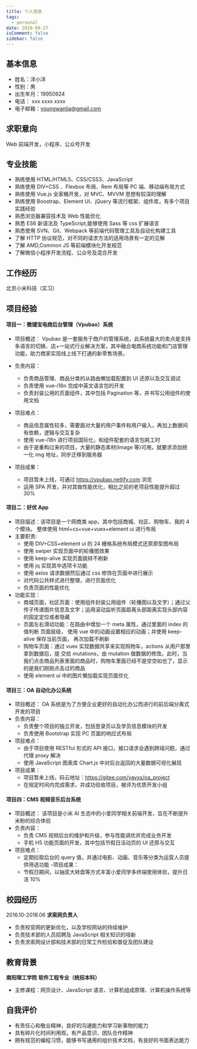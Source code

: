 ```yaml
---
title: 个人信息
tags:
  - personal
date: 2019-09-27
isComment: false
sidebar: false
---
```


## 基本信息

- 姓名：洋小洋
- 性别：男
- 出生年月：19950924
- 电话： xxx xxxx xxxx
- 电子邮箱：youngwanlia@gmail.com

## 求职意向

Web 前端开发，小程序、公众号开发

## 专业技能

- 熟练使用 HTML/HTML5、CSS/CSS3、JavaScript
- 熟练使用 DIV+CSS 、Flexbox 布局、Rem 布局等 PC 端、移动端布局方式
- 熟练使用 Vue.js 全家桶开发，对 MVC、MVVM 思想有较深的理解
- 熟练使用 Boostrap、Element UI、jQuery 等流行框架、组件库，有多个项目实践经验
- 熟悉浏览器兼容技术及 Web 性能优化
- 熟悉 ES6 新语法及 TypeScript,能够使用 Sass 等 css 扩展语言
- 熟悉使用 SVN、Git、Webpack 等前端代码管理工具及自动化构建工具
- 了解 HTTP 协议规范，对不同的请求方法的适用场景有一定的见解
- 了解 AMD,Common JS 等前端模块化开发规范
- 了解微信小程序开发流程、公众号及混合开发

## 工作经历

北京小米科技（实习）

## 项目经验

#### 项目一：微铺宝电商后台管理（Vpubao）系统

- 项目概述： Vpubao 是一套服务于商户的管理系统，此系统最大的卖点是支持多语言的切换、店+一站式行业解决方案，其中融合电商系统功能和门店管理功能，助力商家实现线上线下打通的新零售场景。
- 负责内容：
  - 负责商品管理、商品分类的从路由懒加载配置到 UI 还原以及交互调试
  - 负责使用 vue-i18n 完成中英文语言包的开发
  - 负责封装公用的页面组件，其中包括 Pagination 等，并书写公用组件的使用文档
- 项目难点：
  - 商品信息属性较多，需要面对大量的用户事件和用户输入，再加上数据间有依赖，逻辑与交互复杂
  - 使用 vue-i18n 进行项目国际化，和组件配套的语言包耗工时
  - 由于是重构过来的项目，大量的静态素材(Image 等)可用，就要求添加统一化 img 地址，同步迁移到服务器
- 项目成果：

  - 项目暂未上线，可通过 https://vpubao.netlify.com 浏览
  - 运用 SPA 开发，并对其做性能优化，相比之前的老项目性能提升超过 30%

#### 项目二：好优 App

- 项目描述：该项目是一个网商类 app，其中包括商城、社区、购物车、我的 4 个模块。 整体使用 html+cs+vue+vuex+element ui 进行布局
- 主要职责:
  - 使用 DIV+CSS+element ui 的 24 栅格系统布局模式还原原型图布局
  - 使用 swiper 实现页面中的轮播图效果
  - 使用 keep-alive 实现页面跳转不刷新
  - 使用 jq 实现其中选项卡功能
  - 使用 axios 请求数据然后通过 css 修饰在页面中进行展示
  - 对代码公共样式进行整理，进行页面优化
  - 负责页面的性能优化
- 功能实现：
  - 商城页面，社区页面：使用组件封装公用组件（轮播图以及文字）；通过父传子传递图片信息及文字；运用滚动监听页面距离头部距离实现头部内容的固定定位或者隐藏
  - 页面左右滑动功能：在路由中增加一个 meta 属性，通过里面的 index 的值判断 页面层级， 使用 vue 中的动画设置相应的动画；并使用 keep-alive 保存当前页面， 再次加载不刷新
  - 购物车页面：通过 vuex 实现数据共享来实现购物车，actions 从用户那里拿到数据后，提 交给 mutations，由 mutation 做数据的修改。此时，当我们点击商品列表里面的商品时，购物车里面已经不是空空如也了，显示的是我们刚刚点击过的商品
  - 使用 element ui 中的图片懒加载实现页面优化

#### 项目三：OA 自动化办公系统

- 项目概述： OA 系统是为了方便企业更好的自动化办公而进行的前后端分离式开发的项目
- 负责内容：
  - 负责整个项目的独立开发，包括登录页以及学员信息模块的开发
  - 负责使用 Bootstrap 实现 PC 页面的响应式布局
- 项目难点：
  - 由于项目使用 RESTful 形式的 API 接口，接口请求会遇到跨域问题，通过代理 proxy 解决
  - 使用 JavaScript 图表库 Chart.js 中对后台返回的大量数据可视化展现
- 项目成果：
  - 项目暂未上线，码云地址：https://gitee.com/yayxs/oa_project
  - 在规定时间内完成需求，并成功验收项目，被评为优质开发小组

#### 项目四：CMS 视频音乐后台系统

- 项目概述： 该项目是小米 AI 生态中的小爱同学相关前端开发，旨在不断提升米粉的综合体验
- 负责内容：
  - 负责 CMS 视频后台的维护和升级，参与性能调优并完成业务开发
  - 手机 H5 功能页面的开发，其中包括节假日活动页的 UI 还原与交互
- 项目难点：
  - 定期拉取后台的 query 值，并通过电影、动画、音乐等分类为运营人员提供筛选功能 -项目成果：
  - 节假日期间，以抽奖大转盘等方式丰富小爱同学多终端使用体验，提升日活 10%

## 校园经历

2016.10-2018.06 **求索网负责人**

- 负责校官网的更新优化，以及学校网站的持续维护
- 负责技术部的人员招聘及 JavaScript 相关知识的培新
- 负责求索网设计部和技术部的日常工作检验和督促及团队建设

## 教育背景

**南阳理工学院** **软件工程专业（统招本科）**

- 主修课程：网页设计、JavaScript 语言、计算机组成原理、计算机操作系统等

## 自我评价

- 有责任心和敬业精神，良好的沟通能力和学习新事物的能力
- 具有碎片化时间利用观，有产品意识、团队合作精神
- 拥有规范的编程习惯，能够书写通用的组价技术文档，有良好的书面表达能力
